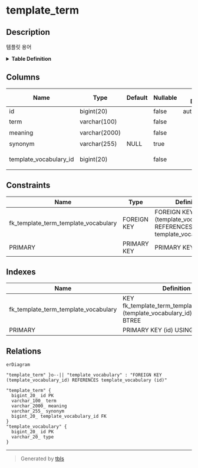# template_term

## Description

템플릿 용어

<details>
<summary><strong>Table Definition</strong></summary>

```sql
CREATE TABLE `template_term` (
  `id` bigint(20) NOT NULL AUTO_INCREMENT COMMENT 'ID',
  `term` varchar(100) NOT NULL COMMENT '용어',
  `meaning` varchar(2000) NOT NULL COMMENT '뜻',
  `synonym` varchar(255) DEFAULT NULL COMMENT '동의어',
  `template_vocabulary_id` bigint(20) NOT NULL COMMENT '템플릿 용어집 ID',
  PRIMARY KEY (`id`),
  KEY `fk_template_term_template_vocabulary` (`template_vocabulary_id`),
  CONSTRAINT `fk_template_term_template_vocabulary` FOREIGN KEY (`template_vocabulary_id`) REFERENCES `template_vocabulary` (`id`)
) ENGINE=InnoDB AUTO_INCREMENT=[Redacted by tbls] DEFAULT CHARSET=utf8mb4 COLLATE=utf8mb4_unicode_ci COMMENT='템플릿 용어'
```

</details>

## Columns

| Name | Type | Default | Nullable | Extra Definition | Children | Parents | Comment |
| ---- | ---- | ------- | -------- | ---------------- | -------- | ------- | ------- |
| id | bigint(20) |  | false | auto_increment |  |  | ID |
| term | varchar(100) |  | false |  |  |  | 용어 |
| meaning | varchar(2000) |  | false |  |  |  | 뜻 |
| synonym | varchar(255) | NULL | true |  |  |  | 동의어 |
| template_vocabulary_id | bigint(20) |  | false |  |  | [template_vocabulary](template_vocabulary.md) | 템플릿 용어집 ID |

## Constraints

| Name | Type | Definition |
| ---- | ---- | ---------- |
| fk_template_term_template_vocabulary | FOREIGN KEY | FOREIGN KEY (template_vocabulary_id) REFERENCES template_vocabulary (id) |
| PRIMARY | PRIMARY KEY | PRIMARY KEY (id) |

## Indexes

| Name | Definition |
| ---- | ---------- |
| fk_template_term_template_vocabulary | KEY fk_template_term_template_vocabulary (template_vocabulary_id) USING BTREE |
| PRIMARY | PRIMARY KEY (id) USING BTREE |

## Relations

```mermaid
erDiagram

"template_term" }o--|| "template_vocabulary" : "FOREIGN KEY (template_vocabulary_id) REFERENCES template_vocabulary (id)"

"template_term" {
  bigint_20_ id PK
  varchar_100_ term
  varchar_2000_ meaning
  varchar_255_ synonym
  bigint_20_ template_vocabulary_id FK
}
"template_vocabulary" {
  bigint_20_ id PK
  varchar_20_ type
}
```

---

> Generated by [tbls](https://github.com/k1LoW/tbls)
